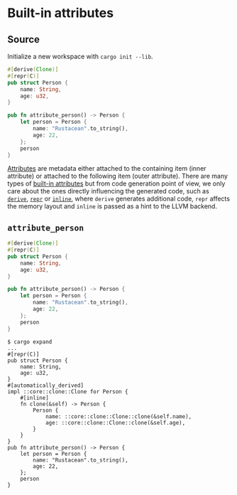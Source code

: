 # Built-in attributes

## Source

Initialize a new workspace with `cargo init --lib`.

```rust
#[derive(Clone)]
#[repr(C)]
pub struct Person {
    name: String,
    age: u32,
}

pub fn attribute_person() -> Person {
    let person = Person {
        name: "Rustacean".to_string(),
        age: 22,
    };
    person
}
```

[Attributes](https://doc.rust-lang.org/reference/attributes.html) are metadata either attached to the containing item (inner attribute) or attached to the following item (outer attribute). There are many types of [built-in attributes](https://doc.rust-lang.org/reference/attributes.html#built-in-attributes-index) but from code generation point of view, we only care about the ones directly influencing the generated code, such as [`derive`](https://doc.rust-lang.org/reference/attributes/derive.html), [`repr`](https://doc.rust-lang.org/reference/type-layout.html#representations) or [`inline`](https://doc.rust-lang.org/reference/attributes/codegen.html#the-inline-attribute), where `derive` generates additional code, `repr` affects the memory layout and `inline` is passed as a hint to the LLVM backend.

## `attribute_person`

```rust
#[derive(Clone)]
#[repr(C)]
pub struct Person {
    name: String,
    age: u32,
}

pub fn attribute_person() -> Person {
    let person = Person {
        name: "Rustacean".to_string(),
        age: 22,
    };
    person
}
```

```
$ cargo expand
...
#[repr(C)]
pub struct Person {
    name: String,
    age: u32,
}
#[automatically_derived]
impl ::core::clone::Clone for Person {
    #[inline]
    fn clone(&self) -> Person {
        Person {
            name: ::core::clone::Clone::clone(&self.name),
            age: ::core::clone::Clone::clone(&self.age),
        }
    }
}
pub fn attribute_person() -> Person {
    let person = Person {
        name: "Rustacean".to_string(),
        age: 22,
    };
    person
}
```
